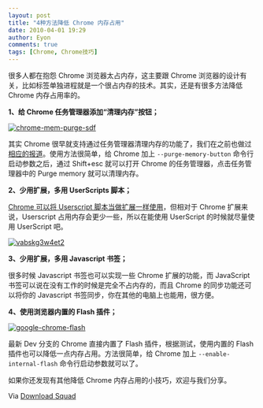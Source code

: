 ```yaml
---
layout: post
title: "4种方法降低 Chrome 内存占用"
date: 2010-04-01 19:29
author: Eyon
comments: true
tags: [Chrome, Chrome技巧]
---
```

很多人都在抱怨 Chrome 浏览器太占内存，这主要跟 Chrome 浏览器的设计有关，比如标签单独进程就是一个很占内存的技术。其实，还是有很多方法降低 Chrome 内存占用率的。

**1、给 Chrome 任务管理器添加“清理内存”按钮；**

<a href="http://img.chromi.org/2009/12/chrome-mem-purge-sdf.jpg">![chrome-mem-purge-sdf](http://img.chromi.org/2009/12/chrome-mem-purge-sdf.jpg "chrome-mem-purge-sdf")</a>

其实 Chrome 很早就支持通过任务管理器清理内存的功能了，我们在之前也做过[相应的报道](http://www.chromi.org/archives/2327)。使用方法很简单，给 Chrome 加上 `--purge-memory-button` 命令行启动参数之后，通过 Shift+esc 就可以打开 Chrome 的任务管理器，点击任务管理器中的 Purge memory 就可以清理内存。

**2、少用扩展，多用 UserScripts 脚本；**

[Chrome 可以将 Userscript 脚本当做扩展一样使用](http://www.chromi.org/archives/2806)，但相对于 Chrome 扩展来说，Userscript 占用内存会更少一些，所以在能使用 UserScript 的时候就尽量使用 UserScript 吧。

<a href="http://img.chromi.org/2010/04/vabskg3w4et2.jpg">![](http://img.chromi.org/2010/04/vabskg3w4et2.jpg "vabskg3w4et2")</a>

**3、少用扩展，多用 Javascript 书签；**

很多时候 Javascript 书签也可以实现一些 Chrome 扩展的功能，而 JavaScript 书签可以说在没有工作的时候是完全不占内存的，而且 Chrome 的同步功能还可以将你的 Javascript 书签同步，你在其他的电脑上也能用，很方便。

**4、使用浏览器内置的 Flash 插件；**

<a href="http://img.chromi.org/2010/04/google-chrome-flash.jpg">![](http://img.chromi.org/2010/04/google-chrome-flash-550x291.jpg "google-chrome-flash")</a>

最新 Dev 分支的 Chrome 直接内置了 Flash 插件，根据测试，使用内置的 Flash 插件也可以降低一点内存占用。方法很简单，给 Chrome 加上 `--enable-internal-flash` 命令行启动参数就可以了。

如果你还发现有其他降低 Chrome 内存占用的小技巧，欢迎与我们分享。

Via [Download Squad](http://www.downloadsquad.com/2010/03/31/reduce-save-conserve-memory-google-chrome/)

